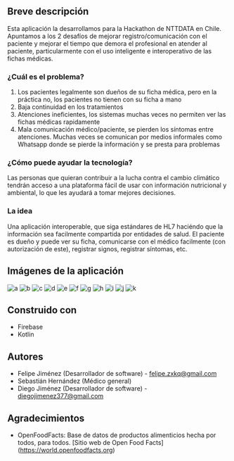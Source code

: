 ## Breve descripción

Esta aplicación la desarrollamos para la Hackathon de NTTDATA en Chile. Apuntamos a los 2 desafíos de mejorar registro/comunicación con el paciente y mejorar el tiempo
que demora el profesional en atender al paciente, particularmente con el uso inteligente e interoperativo de las fichas médicas.

### ¿Cuál es el problema?

1) Los pacientes legalmente son dueños de su ficha médica, pero en la práctica no, los pacientes no tienen con su ficha a mano
2) Baja continuidad en los tratamientos
3) Atenciones ineficientes, los sistemas muchas veces no permiten ver las fichas médicas rapidamente
4) Mala comunicación médico/paciente, se pierden los síntomas entre atenciones. Muchas veces se comunican por medios informales como Whatsapp donde se pierde la información
y se presta para problemas

### ¿Cómo puede ayudar la tecnología?

Las personas que quieran contribuir a la lucha contra el cambio climático tendrán acceso a una plataforma fácil de usar con información nutricional y ambiental, lo que les ayudará a tomar mejores decisiones.

### La idea

Una aplicación interoperable, que siga estándares de HL7 haciéndo que la información sea facilmente compartida por entidades de salud. El paciente es dueño y puede ver su ficha, comunicarse con el médico
facilmente (con autorización de este), registrar signos, registrar síntomas, etc.


## Imágenes de la aplicación
![a](https://i.imgur.com/spXOcQb.png)
![b](https://i.imgur.com/enZhKqk.png)
![c](https://i.imgur.com/JR1AKhH.jpg)
![d](https://i.imgur.com/fHaGVzV.jpg)
![e](https://i.imgur.com/QuNtpwz.jpg)
![f](https://i.imgur.com/DiPKgBC.jpg)
![g](https://i.imgur.com/O8eA6uV.jpg)
![h](https://i.imgur.com/UYRjqw7.jpg)
![i](https://i.imgur.com/eCilhUO.jpg)
![j](https://i.imgur.com/ysPBR1V.jpg)
![k](https://i.imgur.com/IUkbNwc.jpg)


## Construido con

- Firebase
- Kotlin


## Autores

* Felipe Jiménez (Desarrollador de software) - felipe.zxkq@gmail.com 
* Sebastián Hernández (Médico general)
* Diego Jiménez (Desarrollador de software) - diegojimenez377@gmail.com




## Agradecimientos

* OpenFoodFacts: Base de datos de productos alimenticios hecha por todos, para todos. [Sitio web de Open Food Facts] (https://world.openfoodfacts.org) 
